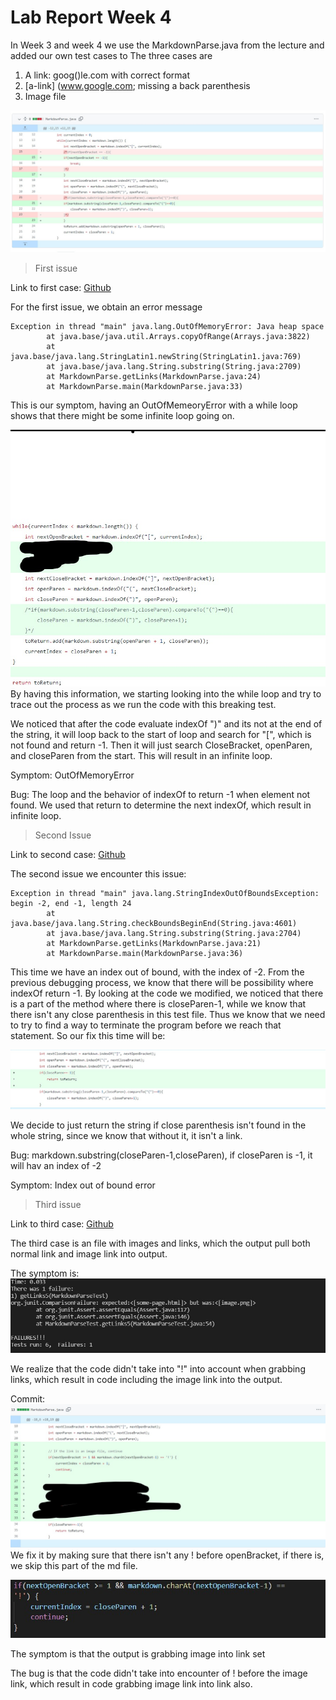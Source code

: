 # Lab Report Week 4
In Week 3 and week 4 we use the MarkdownParse.java from the lecture and added our own test cases to The three cases are
1. A link: goog()le.com with correct format
2. [a-link] (www.google.com; missing a back parenthesis
3. Image file

![Img](week4_changes.jpg)


> First issue

Link to first case: [Github](https://github.com/mlin1026/markdown-parse/blob/main/breaking-test.md)

For the first issue, we obtain an error message

```
Exception in thread "main" java.lang.OutOfMemoryError: Java heap space
        at java.base/java.util.Arrays.copyOfRange(Arrays.java:3822)
        at java.base/java.lang.StringLatin1.newString(StringLatin1.java:769)
        at java.base/java.lang.String.substring(String.java:2709)
        at MarkdownParse.getLinks(MarkdownParse.java:24)
        at MarkdownParse.main(MarkdownParse.java:33)
```
This is our symptom, having an OutOfMemeoryError with a while loop shows that there might be some infinite loop going on.

![Test](week_4_change_1.jpg)
By having this information, we starting looking into the while loop and try to trace out the process as we run the code with this breaking test.

We noticed that after the code evaluate indexOf ")" and its not at the end of the string, it will loop back to the start of loop and search for "[", which is not found and return -1. Then it will just search CloseBracket, openParen, and closeParen from the start. This will result in an infinite loop.

Symptom: OutOfMemoryError

Bug: The loop and the behavior of indexOf to return -1 when element not found. We used that return to determine the next indexOf, which result in infinite loop.

> Second Issue

Link to second case: [Github](https://github.com/mlin1026/markdown-parse/blob/main/breaking-test_2.md)

The second issue we encounter this issue:

```
Exception in thread "main" java.lang.StringIndexOutOfBoundsException: begin -2, end -1, length 24
        at java.base/java.lang.String.checkBoundsBeginEnd(String.java:4601)
        at java.base/java.lang.String.substring(String.java:2704)
        at MarkdownParse.getLinks(MarkdownParse.java:21)
        at MarkdownParse.main(MarkdownParse.java:36)
```

This time we have an index out of bound, with the index of -2. From the previous debugging process, we know that there will be possibility where indexOf return -1. By looking at the code we modified, we noticed that there is a part of the method where there is closeParen-1, while we know that there isn't any close parenthesis in this test file. Thus we know that we need to try to find a way to terminate the program before we reach that statement. So our fix this time will be:

![Test](week4_changes_2.jpg)

We decide to just return the string if close parenthesis isn't found in the whole string, since we know that without it, it isn't a link.

Bug: markdown.substring(closeParen-1,closeParen), if closeParen is -1, it will hav an index of -2

Symptom: Index out of bound error

> Third issue

Link to third case: [Github](https://github.com/mlin1026/markdown-parse/blob/main/breaking-test4.md)

The third case is an file with images and links, which the output pull both normal link and image link into output.

The symptom is: 
![Test](week4_3bug.jpg)

We realize that the code didn't take into "!" into account when grabbing links, which result in code including the image link into the output.


Commit:
![Test](week4_commit3.jpg)
We fix it by making sure that there isn't any ! before openBracket, if there is, we skip this part of the md file.

![Test](week4_fix3.jpg)



The symptom is that the output is grabbing image into link set

The bug is that the code didn't take into encounter of ! before the image link, which result in code grabbing image link into link also.


